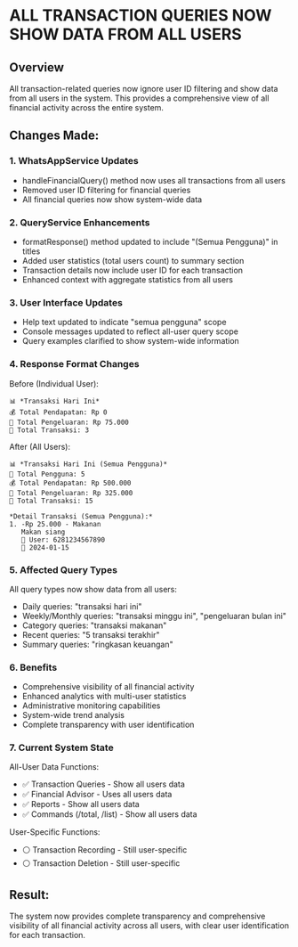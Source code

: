 # ALL TRANSACTION QUERIES NOW SHOW DATA FROM ALL USERS

## Overview
All transaction-related queries now ignore user ID filtering and show data from all users in the system. This provides a comprehensive view of all financial activity across the entire system.

## Changes Made:

### 1. WhatsAppService Updates
- handleFinancialQuery() method now uses all transactions from all users
- Removed user ID filtering for financial queries
- All financial queries now show system-wide data

### 2. QueryService Enhancements
- formatResponse() method updated to include "(Semua Pengguna)" in titles
- Added user statistics (total users count) to summary section
- Transaction details now include user ID for each transaction
- Enhanced context with aggregate statistics from all users

### 3. User Interface Updates
- Help text updated to indicate "semua pengguna" scope
- Console messages updated to reflect all-user query scope
- Query examples clarified to show system-wide information

### 4. Response Format Changes

Before (Individual User):
```
📊 *Transaksi Hari Ini*
💰 Total Pendapatan: Rp 0
💸 Total Pengeluaran: Rp 75.000
📝 Total Transaksi: 3
```

After (All Users):
```
📊 *Transaksi Hari Ini (Semua Pengguna)*
👥 Total Pengguna: 5
💰 Total Pendapatan: Rp 500.000
💸 Total Pengeluaran: Rp 325.000
📝 Total Transaksi: 15

*Detail Transaksi (Semua Pengguna):*
1. -Rp 25.000 - Makanan
   Makan siang
   👤 User: 6281234567890
   📅 2024-01-15
```

### 5. Affected Query Types
All query types now show data from all users:
- Daily queries: "transaksi hari ini"
- Weekly/Monthly queries: "transaksi minggu ini", "pengeluaran bulan ini"
- Category queries: "transaksi makanan"
- Recent queries: "5 transaksi terakhir"
- Summary queries: "ringkasan keuangan"

### 6. Benefits
- Comprehensive visibility of all financial activity
- Enhanced analytics with multi-user statistics
- Administrative monitoring capabilities
- System-wide trend analysis
- Complete transparency with user identification

### 7. Current System State
All-User Data Functions:
- ✅ Transaction Queries - Show all users data
- ✅ Financial Advisor - Uses all users data
- ✅ Reports - Show all users data
- ✅ Commands (/total, /list) - Show all users data

User-Specific Functions:
- ⚪ Transaction Recording - Still user-specific
- ⚪ Transaction Deletion - Still user-specific

## Result:
The system now provides complete transparency and comprehensive visibility of all financial activity across all users, with clear user identification for each transaction. 